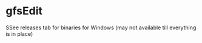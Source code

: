 gfsEdit
========

SSee releases tab for binaries for Windows (may not available till everything is in place)
